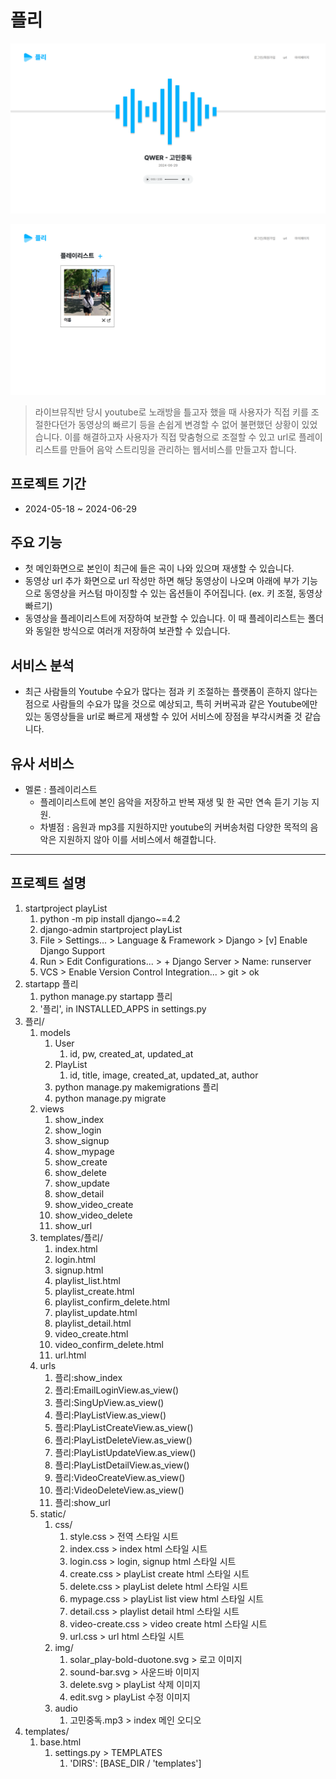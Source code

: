 # 플리

![img.png](img.png)

![img_1.png](img_1.png)

> 라이브뮤직반 당시 youtube로 노래방을 틀고자 했을 때 사용자가 직접 키를 조절한다던가 동영상의 빠르기 등을 손쉽게 변경할 수 없어 불편했던 상황이 있었습니다. 이를 해결하고자 사용자가 직접 맞춤형으로 조절할 수 있고 url로 플레이리스트를 만들어 음악 스트리밍을 관리하는 웹서비스를 만들고자 합니다.

## 프로젝트 기간

- 2024-05-18 ~ 2024-06-29

## 주요 기능

- 첫 메인화면으로 본인이 최근에 들은 곡이 나와 있으며 재생할 수 있습니다.
- 동영상 url 추가 화면으로 url 작성만 하면 해당 동영상이 나오며 아래에 부가 기능으로 동영상을 커스텀 마이징할 수 있는 옵션들이 주어집니다. (ex. 키 조절, 동영상 빠르기)
- 동영상을 플레이리스트에 저장하여 보관할 수 있습니다. 이 때 플레이리스트는 폴더와 동일한 방식으로 여러개 저장하여 보관할 수 있습니다.

## 서비스 분석

- 최근 사람들의 Youtube 수요가 많다는 점과 키 조절하는 플랫폼이 흔하지 않다는 점으로 사람들의 수요가 많을 것으로 예상되고, 특히 커버곡과 같은 Youtube에만 있는 동영상들을 url로 빠르게 재생할 수 있어 서비스에 장점을 부각시켜줄 것 같습니다.

## 유사 서비스

- 멜론 : 플레이리스트
  - 플레이리스트에 본인 음악을 저장하고 반복 재생 및 한 곡만 연속 듣기 기능 지원.
  - 차별점 : 음원과 mp3를 지원하지만 youtube의 커버송처럼 다양한 목적의 음악은 지원하지 않아 이를 서비스에서 해결합니다.

---

## 프로젝트 설명

1. startproject playList
   1. python -m pip install django~=4.2
   2. django-admin startproject playList
   3. File > Settings... > Language & Framework > Django > [v] Enable Django Support
   4. Run > Edit Configurations... > + Django Server > Name: runserver
   5. VCS > Enable Version Control Integration... > git > ok
2. startapp 플리
   1. python manage.py startapp 플리
   2. '플리', in INSTALLED_APPS in settings.py
3. 플리/
   1. models
      1. User
         1. id, pw, created_at, updated_at
      2. PlayList
         1. id, title, image, created_at, updated_at, author
      3. python manage.py makemigrations 플리
      4. python manage.py migrate
   2. views
      1. show_index
      2. show_login
      3. show_signup
      4. show_mypage
      5. show_create
      6. show_delete
      7. show_update
      8. show_detail
      9. show_video_create
      10. show_video_delete
      11. show_url
   3. templates/플리/
      1. index.html
      2. login.html
      3. signup.html
      4. playlist_list.html
      5. playlist_create.html
      6. playlist_confirm_delete.html
      7. playlist_update.html
      8. playlist_detail.html
      9. video_create.html
      10. video_confirm_delete.html
      11. url.html
   4. urls
      1. 플리:show_index
      2. 플리:EmailLoginView.as_view()
      3. 플리:SingUpView.as_view()
      4. 플리:PlayListView.as_view()
      5. 플리:PlayListCreateView.as_view()
      6. 플리:PlayListDeleteView.as_view()
      7. 플리:PlayListUpdateView.as_view()
      8. 플리:PlayListDetailView.as_view()
      9. 플리:VideoCreateView.as_view()
      10. 플리:VideoDeleteView.as_view()
      11. 플리:show_url
   5. static/
      1. css/
         1. style.css > 전역 스타일 시트
         2. index.css > index html 스타일 시트
         3. login.css > login, signup html 스타일 시트 
         4. create.css > playList create html 스타일 시트
         5. delete.css > playList delete html 스타일 시트
         6. mypage.css > playList list view html 스타일 시트
         7. detail.css > playlist detail html 스타일 시트
         8. video-create.css > video create html 스타일 시트
         9. url.css > url html 스타일 시트
      2. img/
         1. solar_play-bold-duotone.svg > 로고 이미지
         2. sound-bar.svg > 사운드바 이미지
         3. delete.svg > playList 삭제 이미지
         4. edit.svg > playList 수정 이미지
      3. audio
         1. 고민중독.mp3 > index 메인 오디오
4. templates/
   1. base.html
      1. settings.py > TEMPLATES
         1. 'DIRS': [BASE_DIR / 'templates']
